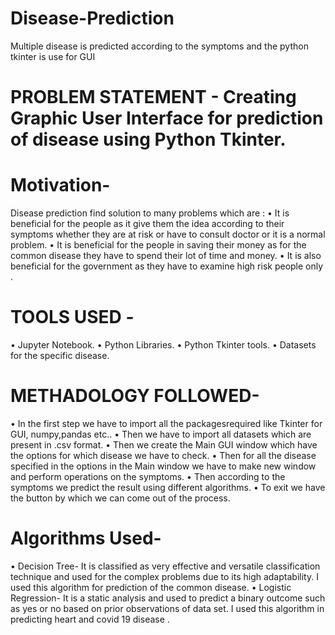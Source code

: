 # Disease-Prediction
Multiple disease is predicted according to the symptoms and the python tkinter is use for GUI
# PROBLEM STATEMENT -   Creating Graphic User Interface for prediction of disease using Python Tkinter.

# Motivation-  
Disease prediction find solution to many problems which are :
•	It is beneficial for the people as it give them the idea according to their symptoms whether they are at risk or have to consult doctor or it is a normal problem.
•	It is beneficial for the people in saving their money as for the common disease they have to spend their lot of time and money.
•	It is also beneficial for the government as they have to examine high risk people only .

# TOOLS USED -  
•	Jupyter Notebook.
•	Python Libraries.
•	Python Tkinter tools.
•	Datasets for the specific disease.



# METHADOLOGY FOLLOWED-

•	In the first step we have to import all the packagesrequired like Tkinter for GUI, numpy,pandas etc..
•	Then we have to import all datasets which are present in .csv format.
•	Then we create the Main GUI window which have the options for which disease we have to check.
•	Then for all the disease specified in the options in the Main window we have to make new window and perform operations on the symptoms.
•	Then according to the symptoms we predict the result using different algorithms.
•	To exit we have the button by which we can come out of the process.




# Algorithms Used-
•	Decision Tree- It is classified as very effective and versatile classification technique and used for the complex problems due to its high adaptability. I used this algorithm for prediction of the common disease.
•	Logistic Regression- It is a static analysis and used to predict a binary outcome such as yes or no based on prior observations of data set. I used this algorithm in predicting heart and covid 19 disease .


